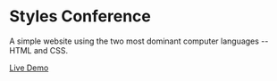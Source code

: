 # Styles Conference

A simple website using the two most dominant computer languages -- HTML and CSS.

<a href="#">Live Demo</a>
